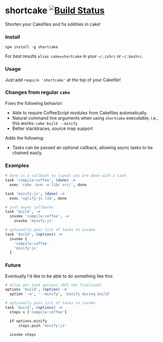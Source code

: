# shortcake [![Build Status](https://travis-ci.org/zeekay/shortcake.svg?branch=master)](https://travis-ci.org/zeekay/shortcake)
Shorten your Cakefiles and fix oddities in cake!

### Install
```
npm install -g shortcake
```

For best results `alias cake=shortcake` in your `~/.zshrc` or `~/.bashrc`.

### Usage
Just add `require 'shortcake'` at the top of your Cakefile!

### Changes from regular `cake`

Fixes the following behavior:

- Able to require CoffeeScript modules from Cakefiles automatically.
- Natural command line arguments when using `shortcake` executable, i.e., this
  works: `cake build --minify`
- Better stacktraces, source map support

Adds the following:
- Tasks can be passed an optional callback, allowing async tasks to be chained
  easily.

### Examples

```coffeescript
# done is a callback to signal you are done with a task
task 'compile:coffee', (done) ->
  exec 'cake -bcm -o lib/ src/', done

task 'minify:js', (done) ->
  exec 'uglify-js lib', done

# just async callbacks
task 'build', ->
  invoke 'compile:coffee', ->
    invoke 'minify:js'

# optionally pass list of tasks to invoke
task 'build', (options) ->
  invoke [
    'compile:coffee'
    'minify:js'
  ]
```

### Future
Eventually I'd like to be able to do something like this:
```coffeescript
# allow per-task options (API not finalized)
options 'build', (option) ->
  option '-m', '--minify', 'minify during build'

# optionally pass list of tasks to invoke
task 'build', (options) ->
  steps = ['compile:coffee']

  if options.minify
      steps.push 'minify:js'

  invoke steps
```
